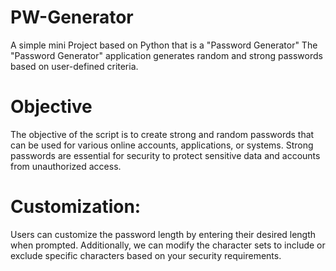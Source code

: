 # PW-Generator
A simple mini Project based on Python that is a "Password Generator"
The "Password Generator" application generates random and strong passwords based on user-defined criteria.

# Objective
The objective of the script is to create strong and random passwords that can be used for various online accounts, applications, or systems. Strong passwords are essential for security to protect sensitive data and accounts from unauthorized access.

# Customization: 
Users can customize the password length by entering their desired length when prompted. 
Additionally, we can modify the character sets to include or exclude specific characters based on your security requirements.
